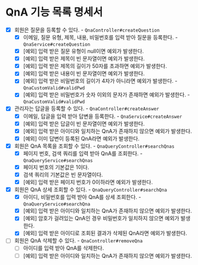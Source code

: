 # QnA 기능 목록 명세서

* [x] 회원은 질문을 등록할 수 있다. - `QnaController#createQuestion`
  * [x] 이메일, 질문 유형, 제목, 내용, 비밀번호를 입력 받아 질문을 등록한다. - `QnaService#createQuestion`
  * [x] [예외] 입력 받은 질문 유형이 null이면 예외가 발생한다.
  * [x] [예외] 입력 받은 제목이 빈 문자열이면 예외가 발생한다.
  * [x] [예외] 입력 받은 제목의 길이가 50자를 초과하면 예외가 발생한다.
  * [x] [예외] 입력 받은 내용이 빈 문자열이면 예외가 발생한다.
  * [x] [예외] 입력 받은 비밀번호의 길이가 4자가 아니라면 예외가 발생한다. - `QnaCustomValid#validPwd`
  * [x] [예외] 입력 받은 비밀번호가 숫자 이외의 문자가 존재하면 예외가 발생한다. - `QnaCustomValid#validPwd`
* [x] 관리자는 답글을 등록할 수 있다. - `QnaController#createAnswer`
  * [x] 이메일, 답글을 입력 받아 답변을 등록한다. - `QnaService#createAnswer`
  * [x] [예외] 입력 받은 답글이 빈 문자열이면 예외가 발생한다.
  * [x] [예외] 입력 받은 아이디와 일치하는 QnA가 존재하지 않으면 예외가 발생한다.
  * [x] [예외] 이미 답변이 등록된 QnA라면 예외가 발생한다.
* [x] 회원은 QnA 목록을 조회할 수 있다. - `QnaQueryController#searchQnas`
  * [x] 페이지 번호, 검색 쿼리를 입력 받아 QnA를 조회한다. - `QnaQueryService#searchQnas`
  * [x] 페이지 번호의 기본값은 1이다.
  * [x] 검색 쿼리의 기본값은 빈 문자열이다.
  * [x] [예외] 입력 받은 페이지 번호가 0이하라면 예외가 발생한다.
* [x] 회원은 QnA 상세 조회할 수 있다. - `QnaQueryController#searchQna`
  * [x] 아이디, 비밀번호를 입력 받아 QnA를 상세 조회한다. - `QnaQueryService#searchQna`
  * [x] [예외] 입력 받은 아이디와 일치하는 QnA가 존재하지 않으면 예외가 발생한다.
  * [x] [예외] 암호가 걸려있는 QnA인 경우 비밀번호가 일치하지 않으면 예외가 발생한다.
  * [x] [예외] 입력 받은 아이디로 조회된 결과가 삭제된 QnA라면 예외가 발생한다.
* [ ] 회원은 QnA 삭제할 수 있다. - `QnaController#removeQna`
  * [ ] 아이디를 입력 받아 QnA를 삭제한다.
  * [ ] [예외] 입력 받은 아이디와 일치하는 QnA가 존재하지 않으면 예외가 발생한다. 